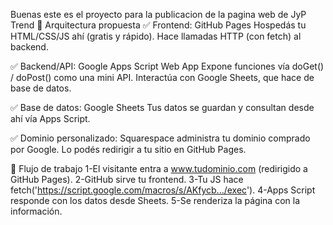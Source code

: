 Buenas este es el proyecto para la publicacion de la pagina web de JyP Trend
🧩 Arquitectura propuesta
✅ Frontend:
GitHub Pages
Hospedás tu HTML/CSS/JS ahí (gratis y rápido).
Hace llamadas HTTP (con fetch) al backend.

✅ Backend/API:
Google Apps Script Web App
Expone funciones vía doGet() / doPost() como una mini API.
Interactúa con Google Sheets, que hace de base de datos.

✅ Base de datos:
Google Sheets
Tus datos se guardan y consultan desde ahí vía Apps Script.

✅ Dominio personalizado:
Squarespace administra tu dominio comprado por Google.
Lo podés redirigir a tu sitio en GitHub Pages.

🔄 Flujo de trabajo
1-El visitante entra a www.tudominio.com (redirigido a GitHub Pages).
2-GitHub sirve tu frontend.
3-Tu JS hace fetch('https://script.google.com/macros/s/AKfycb.../exec').
4-Apps Script responde con los datos desde Sheets.
5-Se renderiza la página con la información.
